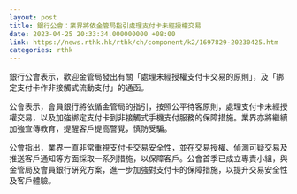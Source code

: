 ```yaml
---
layout: post
title: 銀行公會：業界將依金管局指引處理支付卡未經授權交易
date: 2023-04-25 20:33:34.000000000 +08:00
link: https://news.rthk.hk/rthk/ch/component/k2/1697829-20230425.htm
categories: rthk
---
```


銀行公會表示，歡迎金管局發出有關「處理未經授權支付卡交易的原則」，及「綁定支付卡作非接觸式流動支付」的通函。

公會表示，會員銀行將依循金管局的指引，按照公平待客原則，處理支付卡未經授權交易，以及加強綁定支付卡到非接觸式手機支付服務的保障措施。業界亦將繼續加強宣傳教育，提醒客戶提高警覺，慎防受騙。

公會指出，業界一直非常重視支付卡交易安全性，並在交易授權、偵測可疑交易及推送客戶通知等方面採取一系列措施，以保障客戶。公會首季已成立專責小組，與金管局及會員銀行硏究方案，進一步加強對支付卡的保障措施，以提升交易安全性及客戶體驗。
